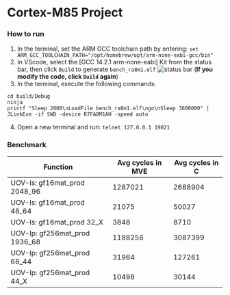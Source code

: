 # Cortex-M85 Project
### How to run
1. In the terminal, set the ARM GCC toolchain path by entering: 
```set ARM_GCC_TOOLCHAIN_PATH="/opt/homebrew/opt/arm-none-eabi-gcc/bin"```
2. In VScode, select the [GCC 14.2.1 arm-none-eabi] Kit from the status bar, then click `Build` to generate `bench_ra8m1.elf`
![status bar](/status_bar.png) (**If you modify the code, click `Build` again**)
3. In the terminal, execute the following commands:
```
cd build/Debug
ninja
printf "Sleep 2000\nLoadFile bench_ra8m1.elf\ngo\nSleep 3600000" | JLinkExe -if SWD -device R7FA8M1AH -speed auto
```
4. Open a new terminal and run:
```telnet 127.0.0.1 19021```

### Benchmark
| Function   | Avg cycles in  MVE | Avg cycles in C |
|------------|--------------------|-----------------|
| UOV-Is: gf16mat_prod 2048_96  | 1287021 | 2688904 |
| UOV-Is: gf16mat_prod 48_64    | 21075   |   50027 |
| UOV-Is: gf16mat_prod 32_X     | 3848    |    8710 |
| UOV-Ip: gf256mat_prod 1936_68 | 1188256 | 3087399 |
| UOV-Ip: gf256mat_prod 68_44   | 31964   |  127261 |
| UOV-Ip: gf256mat_prod 44_X    | 10498   |   30144 |